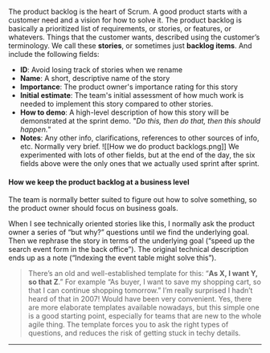 The product backlog is the heart of Scrum. A good product starts with a customer need and a vision for how to solve it. The product backlog is basically a prioritized list of requirements, or stories, or features, or whatevers. Things that the customer wants, described using the customer’s terminology.
We call these **stories**, or sometimes just **backlog items**. And include the following fields:
- **ID**: Avoid losing track of stories when we rename
- **Name**: A short, descriptive name of the story
- **Importance**: The product owner's importance rating for this story
- **Initial estimate**: The team's initial assessment of how much work is needed to implement this story compared to other stories.
- **How to demo**: A high-level description of how this story will be demonstrated at the sprint demo. "*Do this, then do that, then this should happen.*"
- **Notes**:  Any other info, clarifications, references to other sources of info, etc. Normally very brief.
![[How we do product backlogs.png]]
We experimented with lots of other fields, but at the end of the day, the six fields above were the only ones that we actually used sprint after sprint.
#### How we keep the product backlog at a business level
The team is normally better suited to figure out how to solve something, so the product owner should focus on business goals.

When I see technically oriented stories like this, I normally ask the product owner a series of “but why?” questions until we find the underlying goal. Then we rephrase the story in terms of the underlying goal (“speed up the search event form in the back office”). The original technical description ends up as a note (“Indexing the event table might solve this”).

> There’s an old and well-established template for this: “**As X, I want Y, so that Z**.” 
> For example “As buyer, I want to save my shopping cart, so that I can continue shopping tomorrow.” I’m really surprised I hadn’t heard of that in 2007! Would have been very convenient. Yes, there are more elaborate templates available nowadays, but this simple one is a good starting point, especially for teams that are new to the whole agile thing. The template forces you to ask the right types of questions, and reduces the risk of getting stuck in techy details.
****